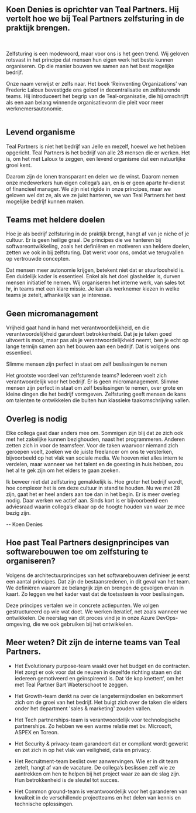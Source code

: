 <!-- title: Werken in zelfsturende teams  -->
<!-- author: Koen Denies -->
<!-- date: 2020-09-14 -->
<!-- img: /assets/img/blogimages/teal-self-managing-teams.jpg -->

<h2>Koen Denies is oprichter van Teal Partners. Hij vertelt hoe we bij Teal Partners zelfsturing in de praktijk brengen.</h2> 
 
<p>
Zelfsturing is een modewoord, maar voor ons is het geen trend. Wij geloven rotsvast in het principe dat mensen hun eigen
 werk het beste kunnen organiseren. Op die manier bouwen we samen aan het best mogelijke bedrijf.
</p>

<p>
Onze naam verwijst er zelfs naar. Het boek ‘Reinventing Organizations’ van Frederic Laloux bevestigde ons geloof in 
decentralisatie en zelfsturende teams. Hij introduceert het begrip van de Teal-organisatie, die hij omschrijft als een 
aan belang winnende organisatievorm die pleit voor meer werknemersautonomie.

<p class="page__image--wide">
      <img src="/assets/img/blogimages/teal-self-managing-teams.jpg" alt="">
</p>

<h2>Levend organisme</h2>
<p>
Teal Partners is niet het bedrijf van Jelle en mezelf, hoewel we het hebben opgericht. Teal Partners is het bedrijf van 
alle 28 mensen die er werken. Het is, om het met Laloux te zeggen, een levend organisme dat een natuurlijke groei kent.
</p>

<p>
Daarom zijn de lonen transparant en delen we de winst. Daarom nemen onze medewerkers hun eigen collega’s aan, en is er 
geen aparte hr-dienst of financieel manager. We zijn niet rigide in onze principes, maar we geloven wel dat ze, als we 
ze juist hanteren, we van Teal Partners het best mogelijke bedrijf kunnen maken. 
</p>
 
<p> 

<h2>Teams met heldere doelen</h2>
<p>
Hoe je als bedrijf zelfsturing in de praktijk brengt, hangt af van je niche of je cultuur. Er is geen heilige graal. De 
principes die we hanteren bij softwareontwikkeling, zoals het definiëren en motiveren van heldere doelen, zetten we ook 
in bij zelfsturing. Dat werkt voor ons, omdat we terugvallen op vertrouwde concepten. 
</p>

<p> 
Dat mensen meer autonomie krijgen, betekent niet dat er stuurloosheid is. Een duidelijk kader is essentieel. Enkel als 
het doel glashelder is, durven mensen initiatief te nemen. Wij organiseren het interne werk, van sales tot hr, in teams 
met een klare missie. Je kan als werknemer kiezen in welke teams je zetelt, afhankelijk van je interesse.
</p>

<h2>Geen micromanagement</h2>
<p>
Vrijheid gaat hand in hand met verantwoordelijkheid, en die verantwoordelijkheid garandeert betrokkenheid. Dat je je 
taken goed uitvoert is mooi, maar pas als je verantwoordelijkheid neemt, ben je echt op lange termijn samen aan het 
bouwen aan een bedrijf. Dat is volgens ons essentieel.
</p>

<p class="blogpost__quote">
    Slimme mensen zijn perfect in staat om zelf beslissingen te nemen
</p>

<p> 
Het grootste voordeel van zelfsturende teams? Iedereen voelt zich verantwoordelijk voor het bedrijf. Er is geen 
micromanagement.  Slimme mensen zijn perfect in staat om zelf beslissingen te nemen, over grote en kleine dingen die het
 bedrijf vormgeven. Zelfsturing geeft mensen de kans om talenten te ontwikkelen die buiten hun klassieke 
 taakomschrijving vallen.
</p>


<h2>Overleg is nodig</h2>
<p>
Elke collega gaat daar anders mee om. Sommigen zijn blij dat ze zich ook met het zakelijke kunnen bezighouden, naast het
 programmeren. Anderen zetten zich in voor de teamsfeer. Voor de taken waarvoor niemand zich geroepen voelt, zoeken we 
 de juiste freelancer om ons te versterken, bijvoorbeeld op het vlak van sociale media. We hoeven niet alles intern te 
 verdelen, maar wanneer we het talent en de goesting in huis hebben, zou het al te gek zijn om het elders te gaan zoeken. 
</p>   
<p>
Ik beweer niet dat zelfsturing gemakkelijk is. Hoe groter het bedrijf wordt, hoe complexer het is om deze cultuur in 
stand te houden. Nu we met 28 zijn, gaat het er heel anders aan toe dan in het begin. Er is meer overleg nodig. Daar 
werken we actief aan. Sinds kort is er bijvoorbeeld een adviesraad waarin collega’s elkaar op de hoogte houden van waar 
ze mee bezig zijn.
</p> 

<p class="blogpost__content__outro">
-- Koen Denies
</p>

<div class="blogpost__content__kader">
<h2>Hoe past Teal Partners designprincipes van softwarebouwen toe om zelfsturing te organiseren?</h2>

<p>Volgens de architectuurprincipes van het softwarebouwen definieer je eerst een aantal principes. Dat zijn de 
bestaansredenen, in dit geval van het team. We definiëren waarom ze belangrijk zijn en brengen de gevolgen ervan in 
kaart. Zo leggen we het kader vast dat de toetssteen is voor beslissingen.  </p>

<p>
Deze principes vertalen we in concrete actiepunten. We volgen gestructureerd op wie wat doet. We werken iteratief, net 
zoals wanneer we ontwikkelen. De neerslag van dit proces vind je in onze Azure DevOps-omgeving, die we ook gebruiken bij
 het ontwikkelen.  
 </p>
</div>


<div class="blogpost__content__kader">
<h2>Meer weten? Dit zijn de interne teams van Teal Partners.</h2>

- Het Evolutionary purpose-team waakt over het budget en de contracten. Het zorgt er ook voor dat de neuzen in dezelfde
 richting staan en dat iedereen gemotiveerd en geïnspireerd is. Dat ‘de kop knettert’, om het met Teal Partner 
 Bart Waeterschoot te zeggen. 

- Het Growth-team denkt na over de langetermijndoelen en bekommert zich om de groei van het bedrijf. Het buigt zich over
 de taken die elders onder het department 'sales & marketing' zouden vallen. 

- Het Tech partnerships-team is verantwoordelijk voor technologische partnerships. Zo hebben we een warme relatie met 
bv. Microsoft, ASPEX en Toreon.  

- Het Security & privacy-team garandeert dat er compliant wordt gewerkt en zet zich in op het vlak van veiligheid, data 
en privacy. 

- Het Recruitment-team beslist over aanwervingen. Wie er in dit team zetelt, hangt af van de vacature. De collega’s 
beslissen zelf wie ze aantrekken om hen te helpen bij het project waar ze aan de slag zijn. Hun betrokkenheid is de 
sleutel tot succes.

- Het Common ground-team is verantwoordelijk voor het garanderen van kwaliteit in de verschillende projectteams en het 
delen van kennis en technische oplossingen.

</div>




